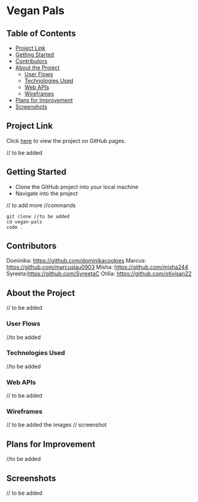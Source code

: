 <h1>Vegan Pals</h1>

<h2> Table of Contents </h2>

- [Project Link](#project-link)
- [Getting Started](#getting-started)
- [Contributors](#contributors)
- [About the Project](#about-the-project)
  - [User Flows](#user-flows)
  - [Technologies Used](#technologies-used)
  - [Web APIs](#web-apis)
  - [Wireframes](#wireframes)
- [Plans for Improvement](#plans-for-improvement)
- [Screenshots](#screenshots)

## Project Link

Click [here]() to view the project on GitHub pages.

// to be added

## Getting Started

- Clone the GitHub project into your local machine
- Navigate into the project

// to add more
//commands

```
git clone //to be added
cd vegan-pals
code .
```

## Contributors

Dominika: https://github.com/dominikacookies
Marcus: https://github.com/marcuslau0903
Misha: https://github.com/misha244
Syreeta:https://github.com/SyreetaC
Otilia: https://github.com/otivisan22

## About the Project

// to be added

### User Flows

//to be added

### Technologies Used

//to be added

### Web APIs

// to be added

### Wireframes

// to be added the images
// screenshot

## Plans for Improvement

//to be added

## Screenshots

// to be added

